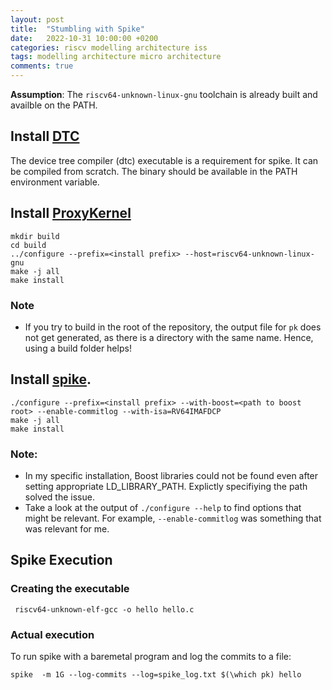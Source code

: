 ```yaml
---
layout: post
title:  "Stumbling with Spike"
date:   2022-10-31 10:00:00 +0200
categories: riscv modelling architecture iss
tags: modelling architecture micro architecture
comments: true
---
```


**Assumption**: The `riscv64-unknown-linux-gnu` toolchain is already built and availble on the PATH. 

## Install [DTC](https://git.launchpad.net/ubuntu/+source/device-tree-compiler/?h=applied/debian/sid)
The device tree compiler (dtc) executable is a requirement for spike. It can be compiled from scratch.
The binary should be available in the PATH environment variable. 

## Install [ProxyKernel](https://github.com/riscv-software-src/riscv-pk)
``` 
mkdir build
cd build 
../configure --prefix=<install prefix> --host=riscv64-unknown-linux-gnu
make -j all
make install
```
### Note
- If you try to build in the root of the repository, the output file for `pk` does not get generated, as there is a directory with the same name. Hence, using a build folder helps!

## Install [spike](https://github.com/riscv-software-src/riscv-isa-sim). 

``` 
./configure --prefix=<install prefix> --with-boost=<path to boost root> --enable-commitlog --with-isa=RV64IMAFDCP 
make -j all
make install
``` 

### Note: 
- In my specific installation, Boost libraries could not be found
    even after setting appropriate LD_LIBRARY_PATH. Explictly specifiying the path solved the issue.
- Take a look at the output of `./configure --help` to find options that might be relevant. For example, `--enable-commitlog` was something that was relevant for me. 

## Spike Execution 

### Creating the executable

``` riscv64-unknown-elf-gcc -o hello hello.c```

### Actual execution
To run spike with a baremetal program and log the commits to a file:

```
spike  -m 1G --log-commits --log=spike_log.txt $(\which pk) hello 
```